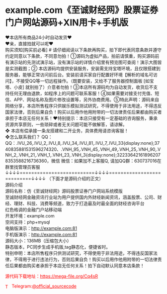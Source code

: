 # example.com《至诚财经网》股票证券门户网站源码+XIN用卡+手机版

❤本店所有商品24小时自动发货❤<br>❤亲，直接拍就可以呢❤<br>购买须知[购买前必看] # 请仔细阅读以下条款再购买，拍下即代表同意条款并遵守约定同意以下条款，不同意勿拍！①源码为虚拟产品，拍前请慎重，购买源码前有演示站的先测试演示站，没有演示站的详情介绍里有预览图可查阅！演示大图皆是实测截图；② 本店源码均提供安装服务，安装需支持宝塔环境，且仅限搭建到服务器，能够正常访问前后台。安装前请买家自行配置好环境【解析的域名可访问】，不接受QQ等一切远程操作。（既要安装，又给不了服务器控制面板 [如宝塔、小皮] 就别拍了）介意者勿拍！③本店所有源码均为自动发货，收货后不支持任何无理由退款，如程序上的问题可联系客服！④如果需要对接支付充值、短信、APP、网站名称及图片修改设置等，另外协商费用。⑤特此声明：源码来自网络分享，本店所售程序只供娱乐模拟测试研究，不得使用于非法用途，不得违反国家法律，否则后果自负！购买以后用作他用附带的一切法律责任后果都由购买者承担于本店无任何关系！❤特别提示：本店只接受有一定基础的咨询服务，秉承资源共享原则，一些琐碎或者无关问题可能不做解答，请谅解。<br>❖ 本店有偿承接一条龙搭建和二开业务，具体费用请咨询客服！<br>❖怎么联系我们？                                                                          QQ： QQ：.IVU_26,.IVU_2,.IVU_8,.IVU_34,.IVU_81,.IVU_7,.IVU_33{display:none};3740835881531596274320、.VNH_95,.VNH_45,.VNH_49,.VNH_25,.VNH_90,.VNH_2,.VNH_21,.VNH_1,.VNH_23,.VNH_3{display:none};322336421618962078353588216736360，微信 微信：如果加不上客服Q, 请加QQ群：630737016在群里找管理员客服<br>↓↓↓↓==========================↓↓↓↓===========================↓↓↓↓   （下面才是源码介绍的正文）<br>源码介绍<br>源码名称：仿《至诚财经网》源码股票证券门户网站系统模版<br>至诚财经网金融资讯行业站为用户提供国内外财经新闻资讯，涵盖股票、公司、财经、理财、科技、消费等频道，致力于打造最及时最全面的财经咨询平台<br>红色格调的金融门户站移动端<br>开发环境：example.com<br>空间支持：php+mysql<br>电脑版演示：http://example.com:81<br>手机版演示：http://example.com:81<br>源码大小：136MB（压缩包大小）<br>静态版本，PC同步生成手机版,tag静态化，便捷省时。<br>特别申明：本店所售程序只供测试研究，不得使用于非法用途，不得违反国家法律，不得用于进行违法行为，否则后果自负！购买以后用作他用附带的一切法律责任后果都由购买者承担于本店无任何关系！拍下自动默认同意本店条款！<br>


<p style="color: red;">源代码下载地址：<a href="https://mega-file.org/Cq4sR" style="color: red;">https://mega-file.org/Cq4sR</a></p><p style="color: red;"><img src="https://cdn-icons-png.flaticon.com/512/2111/2111646.png" alt="Telegram Icon" style="width: 16px; vertical-align: middle; margin-right: 5px;">Telegram:<a href="https://t.me/official_sourcecode" style="color: red;">@official_sourcecode</a></p>